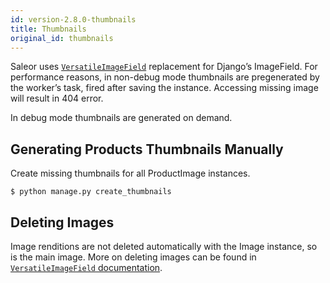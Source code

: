 ```yaml
---
id: version-2.8.0-thumbnails
title: Thumbnails
original_id: thumbnails
---
```


Saleor uses [`VersatileImageField`](https://github.com/respondcreate/django-versatileimagefield) replacement for Django’s ImageField. For performance reasons, in non-debug mode thumbnails are pregenerated by the worker’s task, fired after saving the instance. Accessing missing image will result in 404 error.

In debug mode thumbnails are generated on demand.


## Generating Products Thumbnails Manually

Create missing thumbnails for all ProductImage instances.

```console
$ python manage.py create_thumbnails
```


## Deleting Images

Image renditions are not deleted automatically with the Image instance, so is the main image. More on deleting images can be found in [`VersatileImageField` documentation](https://django-versatileimagefield.readthedocs.io/en/latest/deleting_created_images.html).